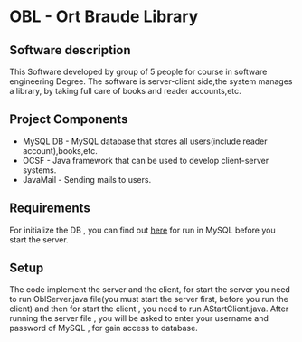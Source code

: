  # OBL - Ort Braude Library
 

  
## Software description  
This Software developed by group of 5 people for course in software engineering Degree.
The software is server-client side,the system manages a library, by taking full care of books and reader accounts,etc.

## Project Components  
* MySQL DB - MySQL database that stores all users(include reader account),books,etc.  
* OCSF - Java framework that can be used to develop client-server systems. 
* JavaMail - Sending mails to users.

## Requirements
For initialize the DB , you can find out [here](https://github.com/ziper02/Ort-Braude-Library/blob/master/initDB.sql) for run in MySQL before you start the server.  

## Setup
The code implement the server and the client, for start the server you need to run OblServer.java file(you must start the server first, before you run the client) and then for start the client , you need to run AStartClient.java. 
After running the server file , you will be asked to enter your username and password of MySQL , for gain access to database.  

